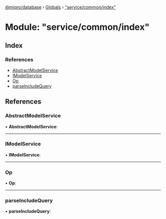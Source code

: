 [@miqro/database](../README.md) › [Globals](../globals.md) › ["service/common/index"](_service_common_index_.md)

# Module: "service/common/index"

## Index

### References

* [AbstractModelService](_service_common_index_.md#abstractmodelservice)
* [IModelService](_service_common_index_.md#imodelservice)
* [Op](_service_common_index_.md#op)
* [parseIncludeQuery](_service_common_index_.md#parseincludequery)

## References

###  AbstractModelService

• **AbstractModelService**:

___

###  IModelService

• **IModelService**:

___

###  Op

• **Op**:

___

###  parseIncludeQuery

• **parseIncludeQuery**:
